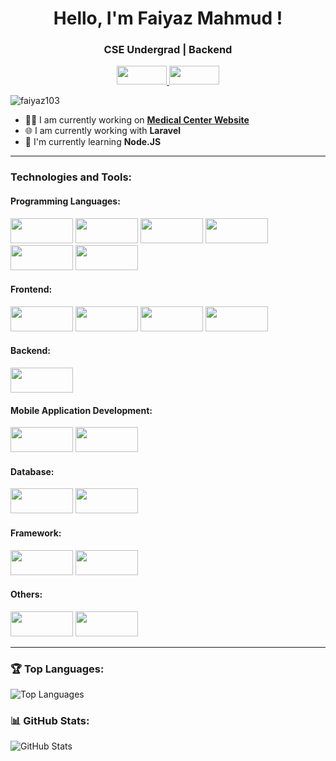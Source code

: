 <h1 align="center"> Hello, I'm Faiyaz Mahmud ! </h1>
<h3 align="center"> CSE Undergrad | Backend </h3>
<p align="center">
  <!-- LinkedIn Badge with Link -->
  <a href="https://www.linkedin.com/in/faiyaz-mahmud27" target="_blank">
    <img src="https://img.shields.io/badge/LinkedIn-0A66C2?style=flat&logo=linkedin&logoColor=white" width="80" height="30"/>
  </a>
  
  <!-- Portfolio Badge with Link -->
  <a href="https://faiyazmahmud.netlify.app" target="_blank">
    <img src="https://img.shields.io/badge/Portfolio-000000?style=flat&logo=globe&logoColor=white" width="80" height="30"/>
  </a>
</p>

<p align="left">
  <img src="https://komarev.com/ghpvc/?username=faiyaz103&label=Profile%20views&color=0e75b6&style=flat" alt="faiyaz103" />
</p>

- 👨‍💻 I am currently working on **[Medical Center Website](https://github.com/faiyaz103/KUETMedicalCenter)**
- 🌐 I am currently working with **Laravel**
- 🌱 I'm currently learning **Node.JS**

---

### Technologies and Tools:

#### **Programming Languages:**
<p align="left">
  <img src="https://img.shields.io/badge/C-00599C?style=for-the-badge&logoColor=white" width="100" height="40"/>
  <img src="https://img.shields.io/badge/C%2B%2B-00599C?style=for-the-badge&logo=cplusplus&logoColor=white" width="100" height="40"/>
  <img src="https://img.shields.io/badge/Java-007396?style=for-the-badge&logo=java&logoColor=white" width="100" height="40"/>
  <img src="https://img.shields.io/badge/JavaScript-F7DF1E?style=for-the-badge&logo=javascript&logoColor=black" width="100" height="40"/>
  <img src="https://img.shields.io/badge/PHP-777BB4?style=for-the-badge&logo=php&logoColor=white" width="100" height="40"/>
  <img src="https://img.shields.io/badge/Swift-F05138?style=for-the-badge&logo=swift&logoColor=white" width="100" height="40"/>
</p>

#### **Frontend:**
<p align="left">
  <img src="https://img.shields.io/badge/HTML-E34F26?style=for-the-badge&logo=html5&logoColor=white" width="100" height="40"/>
  <img src="https://img.shields.io/badge/CSS-1572B6?style=for-the-badge&logo=css3&logoColor=white" width="100" height="40"/>
  <img src="https://img.shields.io/badge/Tailwind%20CSS-38B2AC?style=for-the-badge&logo=tailwind-css&logoColor=white" width="100" height="40"/>
  <img src="https://img.shields.io/badge/React-61DAFB?style=for-the-badge&logo=react&logoColor=black" width="100" height="40"/>
</p>

#### **Backend:**
<p align="left">
  <img src="https://img.shields.io/badge/Laravel-F55247?style=for-the-badge&logo=laravel&logoColor=white" width="100" height="40"/>
</p>

#### **Mobile Application Development:**
<p align="left">
  <img src="https://img.shields.io/badge/Android-3DDC84?style=for-the-badge&logo=android&logoColor=white" width="100" height="40"/>
  <img src="https://img.shields.io/badge/iOS-000000?style=for-the-badge&logo=ios&logoColor=white" width="100" height="40"/>
</p>

#### **Database:**
<p align="left">
  <img src="https://img.shields.io/badge/MySQL-4479A1?style=for-the-badge&logo=mysql&logoColor=white" width="100" height="40"/>
  <img src="https://img.shields.io/badge/Firebase-FFCA28?style=for-the-badge&logo=firebase&logoColor=black" width="100" height="40"/>
</p>

#### **Framework:**
<p align="left">
  <img src="https://img.shields.io/badge/React-61DAFB?style=for-the-badge&logo=react&logoColor=black" width="100" height="40"/>
  <img src="https://img.shields.io/badge/Laravel-F55247?style=for-the-badge&logo=laravel&logoColor=white" width="100" height="40"/>
</p>

#### **Others:**
<p align="left">
  <img src="https://img.shields.io/badge/Git-F05032?style=for-the-badge&logo=git&logoColor=white" width="100" height="40"/>
  <img src="https://img.shields.io/badge/Shell%20Script-4EAA25?style=for-the-badge&logo=gnu-bash&logoColor=white" width="100" height="40"/>
</p>

---



### 🏆 Top Languages:

![Top Languages](https://github-readme-stats.vercel.app/api/top-langs/?username=faiyaz103&layout=compact&theme=tokyonight)

### 📊 GitHub Stats:

![GitHub Stats](https://github-readme-stats.vercel.app/api?username=faiyaz103&show_icons=true&theme=radical)
